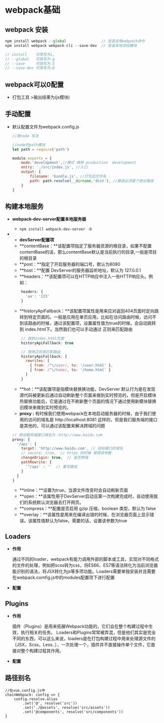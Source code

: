 #  webpack基础

##  webpack 安装

```javascript
npm install webpack --global                // 安装全局webpack命令
npm install webpack webpack-cli --save-dev  // 安装本地项目模块

// install    可简写为i,
// --global   可简写为-g
// --save     可简写为-S
// --save-dev 可简写为-D

```

##  webpack可以0配置

- 打包工具 >输出结果为(js模块)

##  手动配置

- 默认配置文件为webpack.config.js

  ```javascript
  //用node 写法
  
  //node的path模块
  let path = require('path')
  
  module.exports = {
      mode:'development',//模式 两种 production  development
      entry: './src/index.js', //入口
      output: {
          filename: 'bundle.js', //打包后文件名
          path: path.resolve(__dirname,'dist'), //路径必须是个绝对路径
      }
  }
  ```



##  构建本地服务

- **webpack-dev-server配置本地服务器**

  - `npm install webpack-dev-server -D`

- * **devServer配置项**

  - **contentBase：**该配置项指定了服务器资源的根目录，如果不配置contentBase的话，那么contentBase默认是当前执行的目录,一般是项目的根目录
  - **post：**指定了开启服务器的端口号，默认为8080
  - **host：**配置 DevServer的服务器监听地址，默认为 127.0.0.1
  - **headers：**该配置项可以在HTTP响应中注入一些HTTP响应头。例如：

  ```javascript
      headers: {
        'aa': '123'
      }
  ```

  - **historyApiFallback：**该配置项属性是用来应对返回404页面时定向跳转到特定页面的。一般是应用在单页应用，比如在访问路由时候，访问不到该路由的时候，通过该配置项，设置属性值为true的时候，会自动跳转到 index.html下。当然我们也可以手动通过 正则来匹配路由

  ```javascript
      // 跳到index.html页面 
      historyApiFallback: true
  
      // 使用正则来匹配路由
      historyApiFallback: {
        rewrites: [
          { from: /^\/user/, to: '/user.html' },
          { from: /^\/home/, to: '/home.html' }
        ]
      }
  
  ```

  

  - **hot：**该配置项是指模块替换换功能，DevServer 默认行为是在发现源代码被更新后通过自动刷新整个页面来做到实时预览的，但是开启模块热替换功能后，它是通过在不刷新整个页面的情况下通过使用新模块替换旧模块来做到实时预览的。
  - **proxy :** 有时候我们使用webpack在本地启动服务器的时候，由于我们使用的访问的域名是 http://localhost:8081 这样的，但是我们服务端的接口是其他的，可以通过该配置来解决跨域的问题

  ```javascript
  // 假设服务端接口域名为：http://www.baidu.com
  proxy: {
    '/api': {
      target: 'http://www.baidu.com', // 目标接口的域名
      // secure: true,  // https 的时候 使用该参数
      changeOrigin: true,  // 是否跨域
      pathRewrite: {
        '^/api' : ''  // 重写路径
      }
    }
  }
  ```

 

  - **inline：**设置为true，当源文件改变时会自动刷新页面
  - **open：**该属性用于DevServer启动且第一次构建完成时，自动使用我们的系统默认浏览器去打开网页。
  - **compress：**配置是否启用 gzip 压缩，boolean 类型，默认为 false
  - **overlay：**该属性是用来在编译出错的时候，在浏览器页面上显示错误。该属性值默认为false，需要的话，设置该参数为true



## Loaders

- **作用**

  ​     通过不同的loader，webpack有能力调用外部的脚本或工具，实现对不同格式的文件的处理，例如把scss转为css，将ES66、ES7等语法转化为当前浏览器能识别的语法，将JSX转化为js等多项功能。Loaders需要单独安装并且需要在webpack.comfig.js中的modules配置项下进行配置

- **配置**

## Plugins

- **作用**

  插件（Plugins）是用来拓展Webpack功能的，它们会在整个构建过程中生效，执行相关的任务。
  Loaders和Plugins常常被弄混，但是他们其实是完全不同的东西，可以这么来说，loaders是在打包构建过程中用来处理源文件的（JSX，Scss，Less..），一次处理一个，插件并不直接操作单个文件，它直接对整个构建过程其作用。

- **配置**


## 路径别名
```
//在vue.config.js中
chainWebpack: config => {
    config.resolve.alias
        .set('@', resolve('src'))
        .set('./@assets', resolve('src/assets'))
        .set('@components', resolve('src/components'))
}
```

